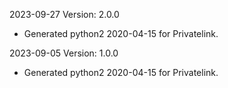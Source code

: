2023-09-27 Version: 2.0.0
- Generated python2 2020-04-15 for Privatelink.

2023-09-05 Version: 1.0.0
- Generated python2 2020-04-15 for Privatelink.

